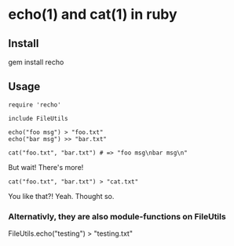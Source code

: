 # echo(1) and cat(1) in ruby

## Install

  gem install recho

## Usage

    require 'recho'

    include FileUtils

    echo("foo msg") > "foo.txt"
    echo("bar msg") >> "bar.txt"

    cat("foo.txt", "bar.txt") # => "foo msg\nbar msg\n"

But wait! There's more!

    cat("foo.txt", "bar.txt") > "cat.txt"

You like that?!  Yeah.  Thought so.

### Alternativly, they are also module-functions on FileUtils

  FileUtils.echo("testing") > "testing.txt"
